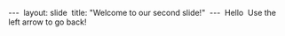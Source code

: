---  layout: slide  title: "Welcome to our second slide!"  ---  Hello  Use the left arrow to go back!
